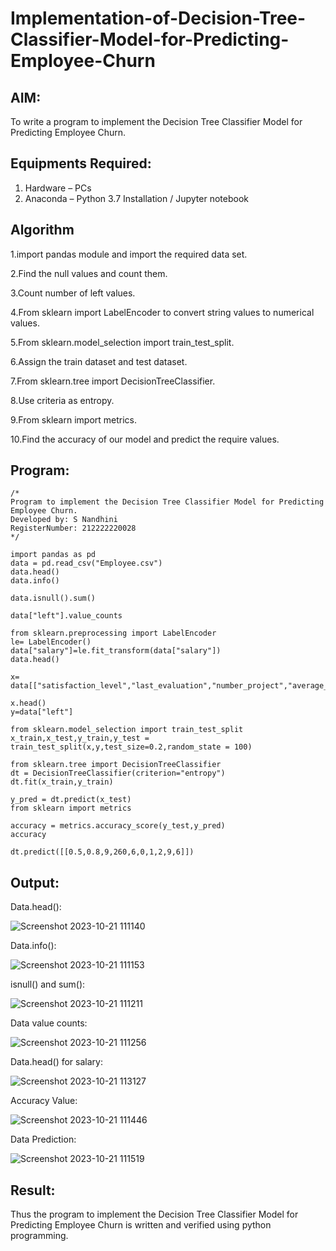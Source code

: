 # Implementation-of-Decision-Tree-Classifier-Model-for-Predicting-Employee-Churn

## AIM:
To write a program to implement the Decision Tree Classifier Model for Predicting Employee Churn.

## Equipments Required:
1. Hardware – PCs
2. Anaconda – Python 3.7 Installation / Jupyter notebook

## Algorithm
 1.import pandas module and import the required data set.
 
 2.Find the null values and count them.
 
 3.Count number of left values.
 
 4.From sklearn import LabelEncoder to convert string values to numerical values.
 
 5.From sklearn.model_selection import train_test_split.
 
 6.Assign the train dataset and test dataset.
 
 7.From sklearn.tree import DecisionTreeClassifier.
 
 8.Use criteria as entropy.
 
 9.From sklearn import metrics.
 
 10.Find the accuracy of our model and predict the require values.

## Program:
```
/*
Program to implement the Decision Tree Classifier Model for Predicting Employee Churn.
Developed by: S Nandhini
RegisterNumber: 212222220028 
*/

import pandas as pd
data = pd.read_csv("Employee.csv")
data.head()
data.info()

data.isnull().sum()

data["left"].value_counts

from sklearn.preprocessing import LabelEncoder
le= LabelEncoder()
data["salary"]=le.fit_transform(data["salary"])
data.head()

x= data[["satisfaction_level","last_evaluation","number_project","average_montly_hours","time_spend_company","Work_accident","promotion_last_5years","salary"]]

x.head()
y=data["left"]

from sklearn.model_selection import train_test_split
x_train,x_test,y_train,y_test = train_test_split(x,y,test_size=0.2,random_state = 100)

from sklearn.tree import DecisionTreeClassifier
dt = DecisionTreeClassifier(criterion="entropy")
dt.fit(x_train,y_train)

y_pred = dt.predict(x_test)
from sklearn import metrics

accuracy = metrics.accuracy_score(y_test,y_pred)
accuracy

dt.predict([[0.5,0.8,9,260,6,0,1,2,9,6]])

```

## Output:
Data.head():

![Screenshot 2023-10-21 111140](https://github.com/nandhu6523/Implementation-of-Decision-Tree-Classifier-Model-for-Predicting-Employee-Churn/assets/123856724/41fdb6ee-5d75-4ef3-8aa5-ddb815426016)

Data.info():

![Screenshot 2023-10-21 111153](https://github.com/nandhu6523/Implementation-of-Decision-Tree-Classifier-Model-for-Predicting-Employee-Churn/assets/123856724/37c0990f-2b83-4748-966d-095bedd5247e)

isnull() and sum():

![Screenshot 2023-10-21 111211](https://github.com/nandhu6523/Implementation-of-Decision-Tree-Classifier-Model-for-Predicting-Employee-Churn/assets/123856724/28d932ff-c3d8-4ad6-8714-76b6b47d3e7b)

Data value counts:

![Screenshot 2023-10-21 111256](https://github.com/nandhu6523/Implementation-of-Decision-Tree-Classifier-Model-for-Predicting-Employee-Churn/assets/123856724/036fbb8b-c76f-42a9-bb18-cec4cf9da4ed)

Data.head() for salary:

![Screenshot 2023-10-21 113127](https://github.com/nandhu6523/Implementation-of-Decision-Tree-Classifier-Model-for-Predicting-Employee-Churn/assets/123856724/d9131b67-d8f0-4f3e-9009-442bb5664685)

Accuracy Value:

![Screenshot 2023-10-21 111446](https://github.com/nandhu6523/Implementation-of-Decision-Tree-Classifier-Model-for-Predicting-Employee-Churn/assets/123856724/984b40ea-8a29-4791-b151-982d1eec9024)

Data Prediction:

![Screenshot 2023-10-21 111519](https://github.com/nandhu6523/Implementation-of-Decision-Tree-Classifier-Model-for-Predicting-Employee-Churn/assets/123856724/ca6a0606-4c6b-4347-99c8-39bf9ed279e5)



## Result:
Thus the program to implement the  Decision Tree Classifier Model for Predicting Employee Churn is written and verified using python programming.
